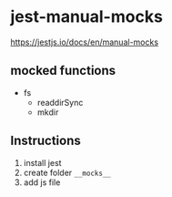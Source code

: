 # jest-manual-mocks

https://jestjs.io/docs/en/manual-mocks

## mocked functions

 - fs
    - readdirSync
    - mkdir


## Instructions 

1. install jest
1. create folder ```__mocks__``` 
1. add js file 